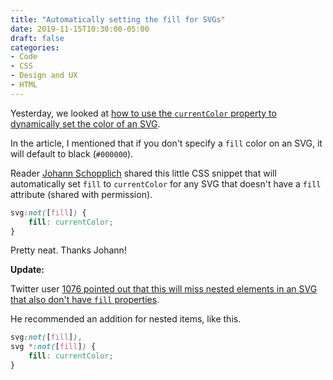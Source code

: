 ```yaml
---
title: "Automatically setting the fill for SVGs"
date: 2019-11-15T10:30:00-05:00
draft: false
categories:
- Code
- CSS
- Design and UX
- HTML
---
```


Yesterday, we looked at [how to use the `currentColor` property to dynamically set the color of an SVG](/currentcolor-and-svgs/).

In the article, I mentioned that if you don't specify a `fill` color on an SVG, it will default to black (`#000000`).

Reader [Johann Schopplich](https://johanns.blog/) shared this little CSS snippet that will automatically set `fill` to `currentColor` for any SVG that doesn't have a `fill` attribute (shared with permission).

```css
svg:not([fill]) {
	fill: currentColor;
}
```

Pretty neat. Thanks Johann!

**Update:**

Twitter user [1076 pointed out that this will miss nested elements in an SVG that also don't have `fill` properties](https://twitter.com/1076/status/1195414712667779072).

He recommended an addition for nested items, like this.

```css
svg:not([fill]),
svg *:not([fill]) {
	fill: currentColor;
}
```